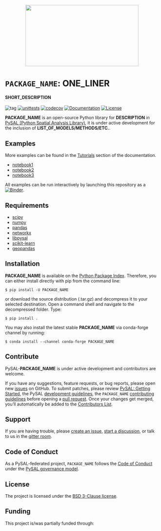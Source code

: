 
<p align="center">
<img src="docs/_static/images/pysal_banner.svg" width="370" height="200" />
</p>

# `PACKAGE_NAME`: **ONE_LINER**

#### **SHORT_DESCRIPTION**

![tag](https://img.shields.io/github/v/release/pysal/PACKAGE_NAME?include_prereleases&sort=semver)
[![unittests](https://github.com/pysal/PACKAGE_NAME/workflows/.github/workflows/unittests.yml/badge.svg)](https://github.com/pysal/PACKAGE_NAME/actions?query=workflow%3A.github%2Fworkflows%2Funittests.yml)
[![codecov](https://codecov.io/gh/pysal/PACKAGE_NAME/branch/main/graph/badge.svg)](https://codecov.io/gh/pysal/PACKAGE_NAME)
[![Documentation](https://img.shields.io/static/v1.svg?label=docs&message=current&color=9cf)](http://pysal.org/PACKAGE_NAME/)
[![License](https://img.shields.io/badge/License-BSD%203--Clause-blue.svg)](https://opensource.org/licenses/BSD-3-Clause)

**PACKAGE_NAME** is an open-source Python library for **DESCRIPTION** in [PySAL (Python Spatial Analysis Library)](http://pysal.org), it is under active development for the inclusion of **LIST_OF_MODELS/METHODS/ETC.**. 


## Examples
More examples can be found in the [Tutorials](https://pysal.org/PACKAGE_NAME/tutorial.html) section of the documentation.
- [notebook1](https://pysal.org/PACKAGE_NAME/notebooks/notebook1.html)
- [notebook2](https://pysal.org/PACKAGE_NAME/notebooks/notebook2.html)
- [notebook3](https://pysal.org/PACKAGE_NAME/notebooks/notebook3.html)

All examples can be run interactively by launching this repository as a [![Binder](https://mybinder.org/badge_logo.svg)](https://mybinder.org/v2/gh/pysal/spopt/main).

## Requirements
- [scipy](http://scipy.github.io/devdocs/)
- [numpy](https://numpy.org/devdocs/)
- [pandas](https://pandas.pydata.org/docs/)
- [networkx](https://networkx.org/)
- [libpysal](https://pysal.org/libpysal/)
- [scikit-learn](https://scikit-learn.org/stable/)
- [geopandas](https://geopandas.org/)

## Installation
**PACKAGE_NAME** is available on the [Python Package Index](https://pypi.org/). Therefore, you can either install directly with pip from the command line:
```
$ pip install -U PACKAGE_NAME
```
or download the source distribution (.tar.gz) and decompress it to your selected destination. Open a command shell and navigate to the decompressed folder. Type:
```
$ pip install .
```
You may also install the latest stable **PACKAGE_NAME** via conda-forge channel by running:
```
$ conda install --channel conda-forge PACKAGE_NAME
```

## Contribute

PySAL-**PACKAGE_NAME** is under active development and contributors are welcome.

If you have any suggestions, feature requests, or bug reports, please open new [issues](https://github.com/pysal/PACKAGE_NAME/issues) on GitHub. To submit patches, please review [PySAL: Getting Started](http://pysal.org/getting_started#for-developers), the PySAL [development guidelines](https://github.com/pysal/pysal/wiki), the `PACKAGE_NAME` [contributing guidelines](https://github.com/pysal/PACKAGE_NAME/blob/main/.github/CONTRIBUTING.md) before  opening a [pull request](https://github.com/pysal/PACKAGE_NAME/pulls). Once your changes get merged, you’ll automatically be added to the [Contributors List](https://github.com/pysal/PACKAGE_NAME/graphs/contributors).


## Support
If you are having trouble, please [create an issue](https://github.com/pysal/PACKAGE_NAME/issues), [start a discussion](https://github.com/pysal/PACKAGE_NAME/discussions), or talk to us in the [gitter room](https://gitter.im/pysal/PACKAGE_NAME).

## Code of Conduct

As a PySAL-federated project, `PACKAGE_NAME` follows the [Code of Conduct](https://github.com/pysal/governance/blob/main/conduct/code_of_conduct.rst) under the [PySAL governance model](https://github.com/pysal/governance).


## License

The project is licensed under the [BSD 3-Clause license](https://github.com/pysal/PACKAGE_NAME/blob/main/LICENSE.txt).


## Funding

This project is/was partially funded through:
